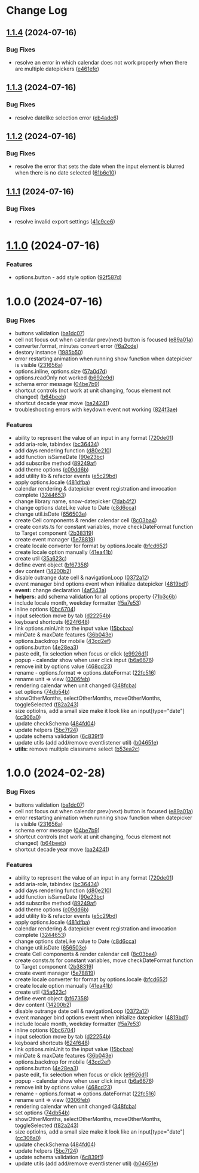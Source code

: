 # Change Log

## [1.1.4](https://github.com/janghye0k/snow-datepicker/compare/v1.1.3...v1.1.4) (2024-07-16)


### Bug Fixes

* resolve an error in which calendar does not work properly when there are multiple datepickers ([e461efe](https://github.com/janghye0k/snow-datepicker/commit/e461efe5f1885e2f899db2636b5e6fb3bc0913f4))

## [1.1.3](https://github.com/janghye0k/snow-datepicker/compare/v1.1.2...v1.1.3) (2024-07-16)


### Bug Fixes

* resolve datelike selection error ([eb4ade6](https://github.com/janghye0k/snow-datepicker/commit/eb4ade623326c4031ac46ccec3d3ddc856572352))

## [1.1.2](https://github.com/janghye0k/snow-datepicker/compare/v1.1.1...v1.1.2) (2024-07-16)


### Bug Fixes

* resolve the error that sets the date when the input element is blurred when there is no date selected ([61b6c10](https://github.com/janghye0k/snow-datepicker/commit/61b6c109aa31d9029ce3faf4d78036471ce820e1))

## [1.1.1](https://github.com/janghye0k/snow-datepicker/compare/v1.1.0...v1.1.1) (2024-07-16)


### Bug Fixes

* resolve invalid export settings ([41c9ce6](https://github.com/janghye0k/snow-datepicker/commit/41c9ce64dd15f67e13fc0f9027e682b5667be8df))

# [1.1.0](https://github.com/janghye0k/snow-datepicker/compare/v1.0.0...v1.1.0) (2024-07-16)


### Features

* options.button - add style option ([92f587d](https://github.com/janghye0k/snow-datepicker/commit/92f587d799e575e08c9a9008003f0642da54b5b8))

# 1.0.0 (2024-07-16)

### Bug Fixes

- buttons validation ([ba1dc07](https://github.com/janghye0k/snow-datepicker/commit/ba1dc07f0f288a1be973266cdf0f35571abce0d6))
- cell not focus out when calendar prev(next) button is focused ([e89a01a](https://github.com/janghye0k/snow-datepicker/commit/e89a01a368468d8e17d5a75bae12305bd546678e))
- converter.format, minutes convert error ([f6a2cde](https://github.com/janghye0k/snow-datepicker/commit/f6a2cde5dcd2984d3dc24d6a4bc4b3593186f6f3))
- destory instance ([1985b50](https://github.com/janghye0k/snow-datepicker/commit/1985b50f9603c15d608ea5c815022bb8d1046033))
- error restarting animation when running show function when datepicker is visible ([231656a](https://github.com/janghye0k/snow-datepicker/commit/231656af372b20fd498a0ff5c50eec845cdc0795))
- options.inline, options.size ([57a0d7d](https://github.com/janghye0k/snow-datepicker/commit/57a0d7d3434bc5553e5a155b85b143f7bdccfcab))
- options.readOnly not worked ([b692e9d](https://github.com/janghye0k/snow-datepicker/commit/b692e9dd2160cb4d8b3fc6a39eb5c872c8a760fb))
- schema error message ([04be7b9](https://github.com/janghye0k/snow-datepicker/commit/04be7b9393ca080696c43b0fb75b8c7ad6eaf393))
- shortcut controls (not work at unit changing, focus element not changed) ([b64beeb](https://github.com/janghye0k/snow-datepicker/commit/b64beebf5b59bf64c3110bbd98cad12e4f6dd7a6))
- shortcut decade year move ([ba24241](https://github.com/janghye0k/snow-datepicker/commit/ba24241e98770b7b2192c248c0187493d880ee3f))
- troubleshooting errors with keydown event not working ([824f3ae](https://github.com/janghye0k/snow-datepicker/commit/824f3aeb6407c541ec0c07e41a8e3689b01aca95))

### Features

- ability to represent the value of an input in any format ([720de01](https://github.com/janghye0k/snow-datepicker/commit/720de01e3619d9eb09b377c9bcabd75fa3261135))
- add aria-role, tabindex ([bc36434](https://github.com/janghye0k/snow-datepicker/commit/bc3643423b6033f0c77e46ecec9bf9b32ab3fdb3))
- add days rendering function ([d80e210](https://github.com/janghye0k/snow-datepicker/commit/d80e210244dd781f3fd9c417114a8a3044ed3435))
- add function isSameDate ([90e23bc](https://github.com/janghye0k/snow-datepicker/commit/90e23bc4b967448c0582848b68b21b0018840297))
- add subscribe method ([89249af](https://github.com/janghye0k/snow-datepicker/commit/89249af7aca9dee4e4ef2185f8744714d14fdfed))
- add theme options ([c09dd6b](https://github.com/janghye0k/snow-datepicker/commit/c09dd6b6546e727081f1886c8dd6e743a374762d))
- add utility lib & refactor events ([e5c29bd](https://github.com/janghye0k/snow-datepicker/commit/e5c29bd7a5bb53cb1798aaf98062c2856fe5eefe))
- apply options.locale ([481dfba](https://github.com/janghye0k/snow-datepicker/commit/481dfbac18e3fd7d695c30f5e09f3775137e813d))
- calendar rendering & datepicker event registration and invocation complete ([3244653](https://github.com/janghye0k/snow-datepicker/commit/32446533e3c9246a339c30c7ae559f6ee3f7f6a2))
- change library name, snow-datepicker ([7dab4f2](https://github.com/janghye0k/snow-datepicker/commit/7dab4f20e675c05ec2f2fed2367fdf06147c1172))
- change options dateLike value to Date ([c8d6cca](https://github.com/janghye0k/snow-datepicker/commit/c8d6cca213aa52844d741ca13d811ccad37f3a86))
- change util.isDate ([656503e](https://github.com/janghye0k/snow-datepicker/commit/656503ef497a98b9e1c17fea7898239f88dc01f3))
- create Cell components & render calendar cell ([8c03ba4](https://github.com/janghye0k/snow-datepicker/commit/8c03ba41f96b213a459309ae9972764459f6127a))
- create consts.ts for constant variables, move checkDateFormat function to Target component ([2b38319](https://github.com/janghye0k/snow-datepicker/commit/2b383190d5afdd373be4adb417d9b63a90233790))
- create event manager ([5e78819](https://github.com/janghye0k/snow-datepicker/commit/5e788196e261e5c9e0fd37f3b3c801e72209945c))
- create locale converter for format by options.locale ([bfcd652](https://github.com/janghye0k/snow-datepicker/commit/bfcd65293d737ab081dc8f47cee90c5c5fc177aa))
- create locale option manually ([41ea41b](https://github.com/janghye0k/snow-datepicker/commit/41ea41b2e0f63ba7b2d2dd24e64dad2197ca7f0b))
- create util ([35a623c](https://github.com/janghye0k/snow-datepicker/commit/35a623c9bdb9847b61cd3177f32174bef5f32ff7))
- define event object ([bf67358](https://github.com/janghye0k/snow-datepicker/commit/bf67358fa5ad310bff07319d12428be77ebd95f0))
- dev content ([14200b2](https://github.com/janghye0k/snow-datepicker/commit/14200b2bf65a1ee022cb44e9450b7d91a9c48ce0))
- disable outrange date cell & navigationLoop ([0372a12](https://github.com/janghye0k/snow-datepicker/commit/0372a12913f1ce487770bcaa5327b806f8b5ccf4))
- event manager bind options event when initialize datepicker ([4819bd1](https://github.com/janghye0k/snow-datepicker/commit/4819bd11e2563c46e2595b0f0c045e087323a789))
- **event:** change declaration ([4af343a](https://github.com/janghye0k/snow-datepicker/commit/4af343a7352fb39277e33d3bec1f877bbbe0343e))
- **helpers:** add schema validation for all options property ([71b3c6b](https://github.com/janghye0k/snow-datepicker/commit/71b3c6b72abfce55b69032edde9381f16f7eccab))
- include locale month, weekday formatter ([f5a7e53](https://github.com/janghye0k/snow-datepicker/commit/f5a7e53c6b56f65c57adb51bae26467473ca966d))
- inline options ([0bc6704](https://github.com/janghye0k/snow-datepicker/commit/0bc67044dd695add5e88507247c374cd8283d483))
- input selection move by tab ([d22254b](https://github.com/janghye0k/snow-datepicker/commit/d22254b9b692911421b2c193d37aaf159b05bc56))
- keyboard shortcuts ([624f648](https://github.com/janghye0k/snow-datepicker/commit/624f648989766b19b82c0c6b39db8bf97055ab6d))
- link options.minUnit to the input value ([15bcbaa](https://github.com/janghye0k/snow-datepicker/commit/15bcbaa042bafb3737e35296c210c677ebe6ca32))
- minDate & maxDate features ([36b043e](https://github.com/janghye0k/snow-datepicker/commit/36b043e2d7146626463ef875aaa3503c3b84afb2))
- options.backdrop for mobile ([43cd2ef](https://github.com/janghye0k/snow-datepicker/commit/43cd2ef6a5a4327db187cb52d0aaa31f1517a1b9))
- options.button ([4e28ea3](https://github.com/janghye0k/snow-datepicker/commit/4e28ea3ad43ede7e411b01f56a92c2c0fc65f21f))
- paste edit, fix selection when focus or click ([e9926d1](https://github.com/janghye0k/snow-datepicker/commit/e9926d1be0c616e8f2c318ab464d065958d6e4d0))
- popup - calendar show when user click input ([b6a6676](https://github.com/janghye0k/snow-datepicker/commit/b6a6676236bf456dbc6e67ed11e6c62f4c392dcf))
- remove init by options value ([468cd23](https://github.com/janghye0k/snow-datepicker/commit/468cd23d0e66b7af9a9cabbdf2d224204205a5d7))
- rename - options.format => options.dateFormat ([22fc516](https://github.com/janghye0k/snow-datepicker/commit/22fc5163d64c16030f86f83090cee903efc0808f))
- rename unit => view ([0306feb](https://github.com/janghye0k/snow-datepicker/commit/0306feb295afa81f773347cb52cd2e856de26a11))
- rendering calendar when unit changed ([348fcba](https://github.com/janghye0k/snow-datepicker/commit/348fcba1235d0188865622b5dc1d5a79561c67e5))
- set options ([74db54b](https://github.com/janghye0k/snow-datepicker/commit/74db54b252478d363303215f133b274cf9cfbf8d))
- showOtherMonths, selectOtherMonths, moveOtherMonths, toggleSelected ([f82a243](https://github.com/janghye0k/snow-datepicker/commit/f82a24339c1a4fd3bec50ac16dae1d979e80e281))
- size optiolns, add a small size make it look like an input[type="date"] ([cc306a0](https://github.com/janghye0k/snow-datepicker/commit/cc306a0917a91e493082b92dada7daff98d27cae))
- update checkSchema ([484fd04](https://github.com/janghye0k/snow-datepicker/commit/484fd04d90f40f549ee384fbafa210c88aade470))
- update helpers ([5bc7f24](https://github.com/janghye0k/snow-datepicker/commit/5bc7f2473a12e3219a3b32c44f104038f5e563b6))
- update schema validation ([6c839f1](https://github.com/janghye0k/snow-datepicker/commit/6c839f1f55a32cf591bf4a0b6688b323160d30e0))
- update utils (add add/remove eventlistener util) ([b04651e](https://github.com/janghye0k/snow-datepicker/commit/b04651e9332cf5e8cb265bf3cadccd6ed11649e6))
- **utils:** remove multiple classname select ([b53ea2c](https://github.com/janghye0k/snow-datepicker/commit/b53ea2c17627bb6d5ebe5bcf7f6c769f02af8f0d))

# 1.0.0 (2024-02-28)

### Bug Fixes

- buttons validation ([ba1dc07](https://github.com/janghye0k/datepicker/commit/ba1dc07f0f288a1be973266cdf0f35571abce0d6))
- cell not focus out when calendar prev(next) button is focused ([e89a01a](https://github.com/janghye0k/datepicker/commit/e89a01a368468d8e17d5a75bae12305bd546678e))
- error restarting animation when running show function when datepicker is visible ([231656a](https://github.com/janghye0k/datepicker/commit/231656af372b20fd498a0ff5c50eec845cdc0795))
- schema error message ([04be7b9](https://github.com/janghye0k/datepicker/commit/04be7b9393ca080696c43b0fb75b8c7ad6eaf393))
- shortcut controls (not work at unit changing, focus element not changed) ([b64beeb](https://github.com/janghye0k/datepicker/commit/b64beebf5b59bf64c3110bbd98cad12e4f6dd7a6))
- shortcut decade year move ([ba24241](https://github.com/janghye0k/datepicker/commit/ba24241e98770b7b2192c248c0187493d880ee3f))

### Features

- ability to represent the value of an input in any format ([720de01](https://github.com/janghye0k/datepicker/commit/720de01e3619d9eb09b377c9bcabd75fa3261135))
- add aria-role, tabindex ([bc36434](https://github.com/janghye0k/datepicker/commit/bc3643423b6033f0c77e46ecec9bf9b32ab3fdb3))
- add days rendering function ([d80e210](https://github.com/janghye0k/datepicker/commit/d80e210244dd781f3fd9c417114a8a3044ed3435))
- add function isSameDate ([90e23bc](https://github.com/janghye0k/datepicker/commit/90e23bc4b967448c0582848b68b21b0018840297))
- add subscribe method ([89249af](https://github.com/janghye0k/datepicker/commit/89249af7aca9dee4e4ef2185f8744714d14fdfed))
- add theme options ([c09dd6b](https://github.com/janghye0k/datepicker/commit/c09dd6b6546e727081f1886c8dd6e743a374762d))
- add utility lib & refactor events ([e5c29bd](https://github.com/janghye0k/datepicker/commit/e5c29bd7a5bb53cb1798aaf98062c2856fe5eefe))
- apply options.locale ([481dfba](https://github.com/janghye0k/datepicker/commit/481dfbac18e3fd7d695c30f5e09f3775137e813d))
- calendar rendering & datepicker event registration and invocation complete ([3244653](https://github.com/janghye0k/datepicker/commit/32446533e3c9246a339c30c7ae559f6ee3f7f6a2))
- change options dateLike value to Date ([c8d6cca](https://github.com/janghye0k/datepicker/commit/c8d6cca213aa52844d741ca13d811ccad37f3a86))
- change util.isDate ([656503e](https://github.com/janghye0k/datepicker/commit/656503ef497a98b9e1c17fea7898239f88dc01f3))
- create Cell components & render calendar cell ([8c03ba4](https://github.com/janghye0k/datepicker/commit/8c03ba41f96b213a459309ae9972764459f6127a))
- create consts.ts for constant variables, move checkDateFormat function to Target component ([2b38319](https://github.com/janghye0k/datepicker/commit/2b383190d5afdd373be4adb417d9b63a90233790))
- create event manager ([5e78819](https://github.com/janghye0k/datepicker/commit/5e788196e261e5c9e0fd37f3b3c801e72209945c))
- create locale converter for format by options.locale ([bfcd652](https://github.com/janghye0k/datepicker/commit/bfcd65293d737ab081dc8f47cee90c5c5fc177aa))
- create locale option manually ([41ea41b](https://github.com/janghye0k/datepicker/commit/41ea41b2e0f63ba7b2d2dd24e64dad2197ca7f0b))
- create util ([35a623c](https://github.com/janghye0k/datepicker/commit/35a623c9bdb9847b61cd3177f32174bef5f32ff7))
- define event object ([bf67358](https://github.com/janghye0k/datepicker/commit/bf67358fa5ad310bff07319d12428be77ebd95f0))
- dev content ([14200b2](https://github.com/janghye0k/datepicker/commit/14200b2bf65a1ee022cb44e9450b7d91a9c48ce0))
- disable outrange date cell & navigationLoop ([0372a12](https://github.com/janghye0k/datepicker/commit/0372a12913f1ce487770bcaa5327b806f8b5ccf4))
- event manager bind options event when initialize datepicker ([4819bd1](https://github.com/janghye0k/datepicker/commit/4819bd11e2563c46e2595b0f0c045e087323a789))
- include locale month, weekday formatter ([f5a7e53](https://github.com/janghye0k/datepicker/commit/f5a7e53c6b56f65c57adb51bae26467473ca966d))
- inline options ([0bc6704](https://github.com/janghye0k/datepicker/commit/0bc67044dd695add5e88507247c374cd8283d483))
- input selection move by tab ([d22254b](https://github.com/janghye0k/datepicker/commit/d22254b9b692911421b2c193d37aaf159b05bc56))
- keyboard shortcuts ([624f648](https://github.com/janghye0k/datepicker/commit/624f648989766b19b82c0c6b39db8bf97055ab6d))
- link options.minUnit to the input value ([15bcbaa](https://github.com/janghye0k/datepicker/commit/15bcbaa042bafb3737e35296c210c677ebe6ca32))
- minDate & maxDate features ([36b043e](https://github.com/janghye0k/datepicker/commit/36b043e2d7146626463ef875aaa3503c3b84afb2))
- options.backdrop for mobile ([43cd2ef](https://github.com/janghye0k/datepicker/commit/43cd2ef6a5a4327db187cb52d0aaa31f1517a1b9))
- options.button ([4e28ea3](https://github.com/janghye0k/datepicker/commit/4e28ea3ad43ede7e411b01f56a92c2c0fc65f21f))
- paste edit, fix selection when focus or click ([e9926d1](https://github.com/janghye0k/datepicker/commit/e9926d1be0c616e8f2c318ab464d065958d6e4d0))
- popup - calendar show when user click input ([b6a6676](https://github.com/janghye0k/datepicker/commit/b6a6676236bf456dbc6e67ed11e6c62f4c392dcf))
- remove init by options value ([468cd23](https://github.com/janghye0k/datepicker/commit/468cd23d0e66b7af9a9cabbdf2d224204205a5d7))
- rename - options.format => options.dateFormat ([22fc516](https://github.com/janghye0k/datepicker/commit/22fc5163d64c16030f86f83090cee903efc0808f))
- rename unit => view ([0306feb](https://github.com/janghye0k/datepicker/commit/0306feb295afa81f773347cb52cd2e856de26a11))
- rendering calendar when unit changed ([348fcba](https://github.com/janghye0k/datepicker/commit/348fcba1235d0188865622b5dc1d5a79561c67e5))
- set options ([74db54b](https://github.com/janghye0k/datepicker/commit/74db54b252478d363303215f133b274cf9cfbf8d))
- showOtherMonths, selectOtherMonths, moveOtherMonths, toggleSelected ([f82a243](https://github.com/janghye0k/datepicker/commit/f82a24339c1a4fd3bec50ac16dae1d979e80e281))
- size optiolns, add a small size make it look like an input[type="date"] ([cc306a0](https://github.com/janghye0k/datepicker/commit/cc306a0917a91e493082b92dada7daff98d27cae))
- update checkSchema ([484fd04](https://github.com/janghye0k/datepicker/commit/484fd04d90f40f549ee384fbafa210c88aade470))
- update helpers ([5bc7f24](https://github.com/janghye0k/datepicker/commit/5bc7f2473a12e3219a3b32c44f104038f5e563b6))
- update schema validation ([6c839f1](https://github.com/janghye0k/datepicker/commit/6c839f1f55a32cf591bf4a0b6688b323160d30e0))
- update utils (add add/remove eventlistener util) ([b04651e](https://github.com/janghye0k/datepicker/commit/b04651e9332cf5e8cb265bf3cadccd6ed11649e6))
